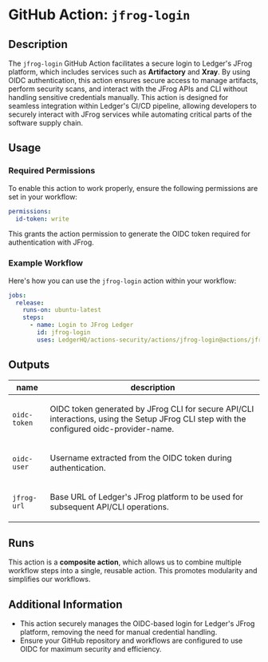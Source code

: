 # GitHub Action: `jfrog-login`

<!-- action-docs-description source="action.yml" -->
## Description

The `jfrog-login` GitHub Action facilitates a secure login to Ledger's JFrog platform, which includes services such as **Artifactory** and **Xray**. By using OIDC authentication, this action ensures secure access to manage artifacts, perform security scans, and interact with the JFrog APIs and CLI without handling sensitive credentials manually.
This action is designed for seamless integration within Ledger's CI/CD pipeline, allowing developers to securely interact with JFrog services while automating critical parts of the software supply chain.
<!-- action-docs-description source="action.yml" -->

## Usage

### Required Permissions

To enable this action to work properly, ensure the following permissions are set in your workflow:

```yaml
permissions:
  id-token: write
```

This grants the action permission to generate the OIDC token required for authentication with JFrog.

### Example Workflow

Here's how you can use the `jfrog-login` action within your workflow:

```yaml
jobs:
  release:
    runs-on: ubuntu-latest
    steps:
      - name: Login to JFrog Ledger
        id: jfrog-login
        uses: LedgerHQ/actions-security/actions/jfrog-login@actions/jfrog-login-1
```

<!-- action-docs-outputs source="action.yml" -->
## Outputs

| name | description |
| --- | --- |
| `oidc-token` | <p>OIDC token generated by JFrog CLI for secure API/CLI interactions, using the Setup JFrog CLI step with the configured oidc-provider-name.</p> |
| `oidc-user` | <p>Username extracted from the OIDC token during authentication.</p> |
| `jfrog-url` | <p>Base URL of Ledger's JFrog platform to be used for subsequent API/CLI operations.</p> |
<!-- action-docs-outputs source="action.yml" -->

## Runs

This action is a **composite action**, which allows us to combine multiple workflow steps into a single, reusable action. This promotes modularity and simplifies our workflows.

## Additional Information

- This action securely manages the OIDC-based login for Ledger's JFrog platform, removing the need for manual credential handling.
- Ensure your GitHub repository and workflows are configured to use OIDC for maximum security and efficiency.